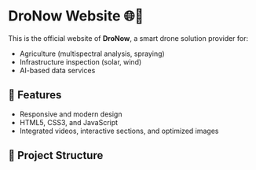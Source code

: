 # DroNow Website 🌐🚁

This is the official website of **DroNow**, a smart drone solution provider for:
- Agriculture (multispectral analysis, spraying)
- Infrastructure inspection (solar, wind)
- AI-based data services

## 🚀 Features
- Responsive and modern design
- HTML5, CSS3, and JavaScript
- Integrated videos, interactive sections, and optimized images

## 📁 Project Structure
